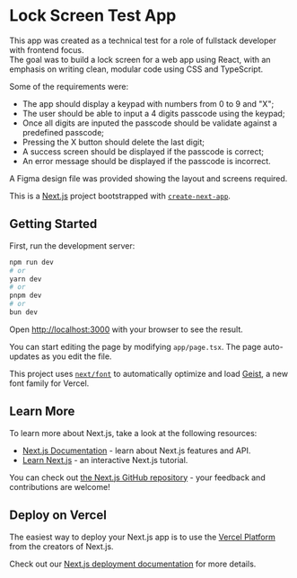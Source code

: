 # Lock Screen Test App

This app was created as a technical test for a role of fullstack developer with frontend focus.  
The goal was to build a lock screen for a web app using React, with an emphasis on writing clean, modular code using CSS and TypeScript.

Some of the requirements were: 
- The app should display a keypad with numbers from 0 to 9 and "X";
- The user should be able to input a 4 digits passcode using the keypad;
- Once all digits are inputed the passcode should be validate against a predefined passcode;
- Pressing the X button should delete the last digit;
- A success screen should be displayed if the passcode is correct;
- An error message should be displayed if the passcode is incorrect.

A Figma design file was provided showing the layout and screens required.

This is a [Next.js](https://nextjs.org) project bootstrapped with [`create-next-app`](https://nextjs.org/docs/app/api-reference/cli/create-next-app).  

## Getting Started

First, run the development server:

```bash
npm run dev
# or
yarn dev
# or
pnpm dev
# or
bun dev
```

Open [http://localhost:3000](http://localhost:3000) with your browser to see the result.

You can start editing the page by modifying `app/page.tsx`. The page auto-updates as you edit the file.

This project uses [`next/font`](https://nextjs.org/docs/app/building-your-application/optimizing/fonts) to automatically optimize and load [Geist](https://vercel.com/font), a new font family for Vercel.

## Learn More

To learn more about Next.js, take a look at the following resources:

- [Next.js Documentation](https://nextjs.org/docs) - learn about Next.js features and API.
- [Learn Next.js](https://nextjs.org/learn) - an interactive Next.js tutorial.

You can check out [the Next.js GitHub repository](https://github.com/vercel/next.js) - your feedback and contributions are welcome!

## Deploy on Vercel

The easiest way to deploy your Next.js app is to use the [Vercel Platform](https://vercel.com/new?utm_medium=default-template&filter=next.js&utm_source=create-next-app&utm_campaign=create-next-app-readme) from the creators of Next.js.

Check out our [Next.js deployment documentation](https://nextjs.org/docs/app/building-your-application/deploying) for more details.
